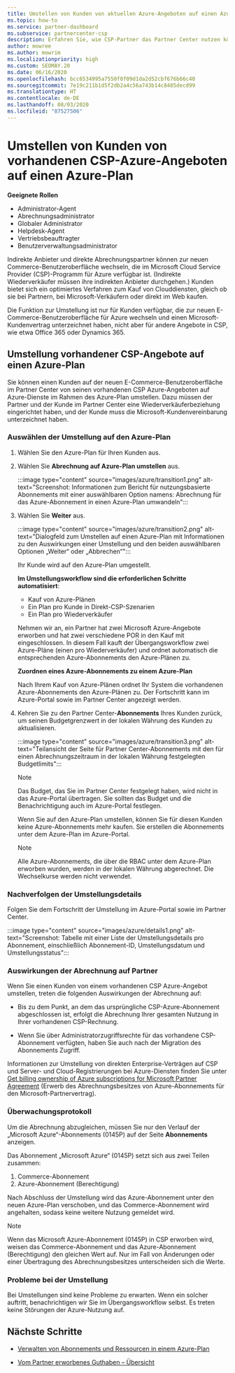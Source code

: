 ```yaml
---
title: Umstellen von Kunden von aktuellen Azure-Angeboten auf einen Azure-Plan
ms.topic: how-to
ms.service: partner-dashboard
ms.subservice: partnercenter-csp
description: Erfahren Sie, wie CSP-Partner das Partner Center nutzen können, um Kunden von vorhandenen CSP-Azure-Angeboten auf Azure-Dienste im Rahmen des Azure-Plans umstellen können.
author: mowree
ms.author: mowrim
ms.localizationpriority: high
ms.custom: SEOMAY.20
ms.date: 06/16/2020
ms.openlocfilehash: bcc6534995a7550f0f09d1da2d52cbf676b66c40
ms.sourcegitcommit: 7e19c211b1d5f2db2a4c56a743b14c8485decd99
ms.translationtype: HT
ms.contentlocale: de-DE
ms.lasthandoff: 08/03/2020
ms.locfileid: "87527506"
---
```

# <a name="transition-customers-to-azure-plan-from-existing-csp-azure-offers"></a>Umstellen von Kunden von vorhandenen CSP-Azure-Angeboten auf einen Azure-Plan

**Geeignete Rollen**

- Administrator-Agent
- Abrechnungsadministrator
- Globaler Administrator
- Helpdesk-Agent
- Vertriebsbeauftragter
- Benutzerverwaltungsadministrator

Indirekte Anbieter und direkte Abrechnungspartner können zur neuen Commerce-Benutzeroberfläche wechseln, die im Microsoft Cloud Service Provider (CSP)-Programm für Azure verfügbar ist. (Indirekte Wiederverkäufer müssen ihre indirekten Anbieter durchgehen.) Kunden bietet sich ein optimiertes Verfahren zum Kauf von Clouddiensten, gleich ob sie bei Partnern, bei Microsoft-Verkäufern oder direkt im Web kaufen.

Die Funktion zur Umstellung ist nur für Kunden verfügbar, die zur neuen E-Commerce-Benutzeroberfläche für Azure wechseln und einen Microsoft-Kundenvertrag unterzeichnet haben, nicht aber für andere Angebote in CSP, wie etwa Office 365 oder Dynamics 365.

## <a name="transition-existing-csp-offers-to-an-azure-plan"></a>Umstellung vorhandener CSP-Angebote auf einen Azure-Plan

Sie können einen Kunden auf der neuen E-Commerce-Benutzeroberfläche im Partner Center von seinen vorhandenen CSP Azure-Angeboten auf Azure-Dienste im Rahmen des Azure-Plan umstellen. Dazu müssen der Partner und der Kunde im Partner Center eine Wiederverkäuferbeziehung eingerichtet haben, und der Kunde muss die Microsoft-Kundenvereinbarung unterzeichnet haben.

### <a name="select-transition-to-azure-plan"></a>Auswählen der Umstellung auf den Azure-Plan

1. Wählen Sie den Azure-Plan für Ihren Kunden aus.

2. Wählen Sie **Abrechnung auf Azure-Plan umstellen** aus.

   :::image type="content" source="images/azure/transition1.png" alt-text="Screenshot: Informationen zum Bericht für nutzungsbasierte Abonnements mit einer auswählbaren Option namens: Abrechnung für das Azure-Abonnement in einen Azure-Plan umwandeln":::

3. Wählen Sie **Weiter** aus.

   :::image type="content" source="images/azure/transition2.png" alt-text="Dialogfeld zum Umstellen auf einen Azure-Plan mit Informationen zu den Auswirkungen einer Umstellung und den beiden auswählbaren Optionen „Weiter“ oder „Abbrechen“":::

   Ihr Kunde wird auf den Azure-Plan umgestellt.

   **Im Umstellungsworkflow sind die erforderlichen Schritte automatisiert**:

   - Kauf von Azure-Plänen
   - Ein Plan pro Kunde in Direkt-CSP-Szenarien  
   - Ein Plan pro Wiederverkäufer  

   Nehmen wir an, ein Partner hat zwei Microsoft Azure-Angebote erworben und hat zwei verschiedene POR in den Kauf mit eingeschlossen. In diesem Fall kauft der Übergangsworkflow zwei Azure-Pläne (einen pro Wiederverkäufer) und ordnet automatisch die entsprechenden Azure-Abonnements den Azure-Plänen zu.  

   **Zuordnen eines Azure-Abonnements zu einem Azure-Plan**

   Nach Ihrem Kauf von Azure-Plänen ordnet Ihr System die vorhandenen Azure-Abonnements den Azure-Plänen zu. Der Fortschritt kann im Azure-Portal sowie im Partner Center angezeigt werden.

4. Kehren Sie zu den Partner Center-**Abonnements** Ihres Kunden zurück, um seinen Budgetgrenzwert in der lokalen Währung des Kunden zu aktualisieren.

   :::image type="content" source="images/azure/transition3.png" alt-text="Teilansicht der Seite für Partner Center-Abonnements mit den für einen Abrechnungszeitraum in der lokalen Währung festgelegten Budgetlimits":::

   >[!NOTE]
   >Das Budget, das Sie im Partner Center festgelegt haben, wird nicht in das Azure-Portal übertragen. Sie sollten das Budget und die Benachrichtigung auch im Azure-Portal festlegen.

   Wenn Sie auf den Azure-Plan umstellen, können Sie für diesen Kunden keine Azure-Abonnements mehr kaufen. Sie erstellen die Abonnements unter dem Azure-Plan im Azure-Portal.

   >[!NOTE]
   > Alle Azure-Abonnements, die über die RBAC unter dem Azure-Plan erworben wurden, werden in der lokalen Währung abgerechnet. Die Wechselkurse werden nicht verwendet.

### <a name="track-your-transition-details"></a>Nachverfolgen der Umstellungsdetails

Folgen Sie dem Fortschritt der Umstellung im Azure-Portal sowie im Partner Center.

:::image type="content" source="images/azure/details1.png" alt-text="Screenshot: Tabelle mit einer Liste der Umstellungsdetails pro Abonnement, einschließlich Abonnement-ID, Umstellungsdatum und Umstellungsstatus":::

### <a name="billing-impact-to-partners"></a>Auswirkungen der Abrechnung auf Partner

Wenn Sie einen Kunden von einem vorhandenen CSP Azure-Angebot umstellen, treten die folgenden Auswirkungen der Abrechnung auf:

- Bis zu dem Punkt, an dem das ursprüngliche CSP-Azure-Abonnement abgeschlossen ist, erfolgt die Abrechnung Ihrer gesamten Nutzung in Ihrer vorhandenen CSP-Rechnung.

- Wenn Sie über Administratorzugriffsrechte für das vorhandene CSP-Abonnement verfügten, haben Sie auch nach der Migration des Abonnements Zugriff.

Informationen zur Umstellung von direkten Enterprise-Verträgen auf CSP und Server- und Cloud-Registrierungen bei Azure-Diensten finden Sie unter [Get billing ownership of Azure subscriptions for Microsoft Partner Agreement](https://docs.microsoft.com/azure/billing/mpa-request-ownership) (Erwerb des Abrechnungsbesitzes von Azure-Abonnements für den Microsoft-Partnervertrag).

### <a name="audit-log"></a>Überwachungsprotokoll

Um die Abrechnung abzugleichen, müssen Sie nur den Verlauf der „Microsoft Azure“-Abonnements (0145P) auf der Seite **Abonnements** anzeigen.

Das Abonnement „Microsoft Azure“ (0145P) setzt sich aus zwei Teilen zusammen:

1. Commerce-Abonnement
2. Azure-Abonnement (Berechtigung)

Nach Abschluss der Umstellung wird das Azure-Abonnement unter den neuen Azure-Plan verschoben, und das Commerce-Abonnement wird angehalten, sodass keine weitere Nutzung gemeldet wird.  

>[!NOTE]
>Wenn das Microsoft Azure-Abonnement (0145P) in CSP erworben wird, weisen das Commerce-Abonnement und das Azure-Abonnement (Berechtigung) den gleichen Wert auf. Nur im Fall von Änderungen oder einer Übertragung des Abrechnungsbesitzes unterscheiden sich die Werte.

### <a name="transition-issues"></a>Probleme bei der Umstellung

Bei Umstellungen sind keine Probleme zu erwarten. Wenn ein solcher auftritt, benachrichtigen wir Sie im Übergangsworkflow selbst. Es treten keine Störungen der Azure-Nutzung auf.  

## <a name="next-steps"></a>Nächste Schritte

- [Verwalten von Abonnements und Ressourcen in einem Azure-Plan](azure-plan-manage.md)

- [Vom Partner erworbenes Guthaben – Übersicht](partner-earned-credit.md)
